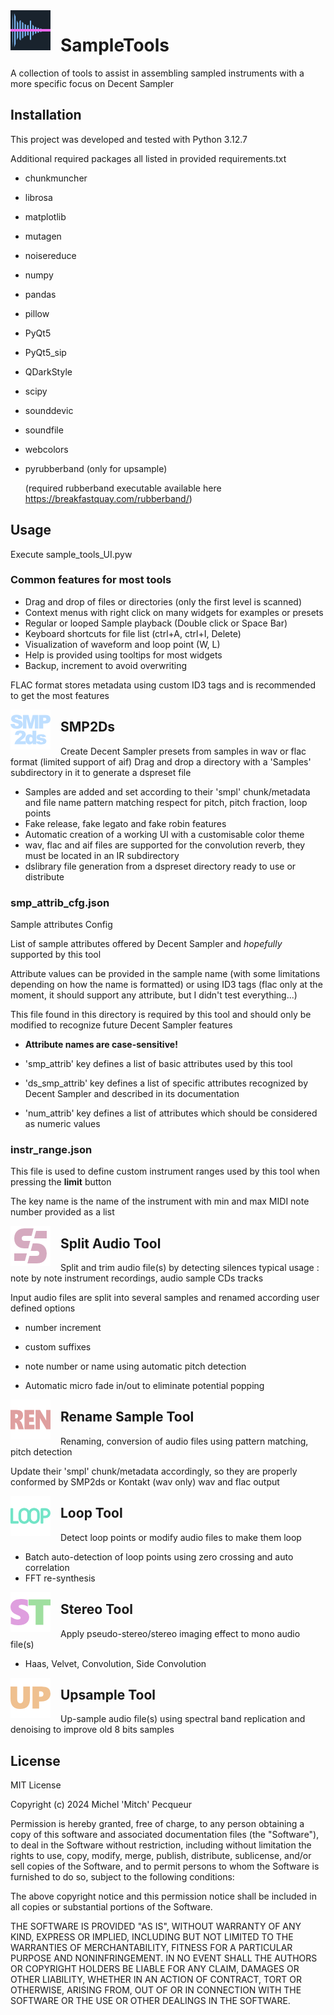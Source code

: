 <img src="tools/UI/icons/sample_tools_64.png" alt="Description" style="float: left; margin-right: 16px;">

# SampleTools

A collection of tools to assist in assembling sampled instruments with a more specific focus on Decent Sampler

## Installation

This project was developed and tested with Python 3.12.7

Additional required packages all listed in provided requirements.txt

- chunkmuncher
- librosa
- matplotlib
- mutagen
- noisereduce
- numpy
- pandas
- pillow
- PyQt5
- PyQt5_sip
- QDarkStyle
- scipy
- sounddevic
- soundfile
- webcolors
- pyrubberband (only for upsample)

  (required rubberband executable available here https://breakfastquay.com/rubberband/)

## Usage

Execute sample_tools_UI.pyw

### Common features for most tools

- Drag and drop of files or directories (only the first level is scanned)
- Context menus with right click on many widgets for examples or presets
- Regular or looped Sample playback (Double click or Space Bar)
- Keyboard shortcuts for file list (ctrl+A, ctrl+I, Delete)
- Visualization of waveform and loop point (W, L)
- Help is provided using tooltips for most widgets
- Backup, increment to avoid overwriting

FLAC format stores metadata using custom ID3 tags and is recommended to get the most features



<img src="tools/UI/icons/smp2ds_64.png" alt="Description" style="float: left; margin-right: 16px;">

## SMP2Ds

Create Decent Sampler presets from samples in wav or flac format (limited support of aif)
Drag and drop a directory with a 'Samples' subdirectory in it to generate a dspreset file

- Samples are added and set according to their 'smpl' chunk/metadata and file name pattern matching
  respect for pitch, pitch fraction, loop points
- Fake release, fake legato and fake robin features
- Automatic creation of a working UI with a customisable color theme
- wav, flac and aif files are supported for the convolution reverb, they must be located in an IR subdirectory
- dslibrary file generation from a dspreset directory ready to use or distribute

### smp_attrib_cfg.json

Sample attributes Config

List of sample attributes offered by Decent Sampler and *hopefully* supported by this tool

Attribute values can be provided in the sample name (with some limitations depending on how the name is formatted)
or using ID3 tags (flac only at the moment, it should support any attribute, but I didn't test everything...)

This file found in this directory is required by this tool and should only be modified to recognize future Decent
Sampler features

- **Attribute names are case-sensitive!**

- 'smp_attrib' key defines a list of basic attributes used by this tool
- 'ds_smp_attrib' key defines a list of specific attributes recognized by Decent Sampler and described in its
  documentation
- 'num_attrib' key defines a list of attributes which should be considered as numeric values

### instr_range.json

This file is used to define custom instrument ranges used by this tool when pressing the **limit** button

The key name is the name of the instrument with min and max MIDI note number provided as a list


<img src="tools/UI/icons/split_tool_64.png" alt="Description" style="float: left; margin-right: 16px;">

## Split Audio Tool

Split and trim audio file(s) by detecting silences
typical usage : note by note instrument recordings, audio sample CDs tracks

Input audio files are split into several samples and renamed according user defined options

- number increment
- custom suffixes
- note number or name using automatic pitch detection

- Automatic micro fade in/out to eliminate potential popping

<img src="tools/UI/icons/rename_tool_64.png" alt="Description" style="float: left; margin-right: 16px;">

## Rename Sample Tool

Renaming, conversion of audio files using pattern matching, pitch detection

Update their 'smpl' chunk/metadata accordingly, so they are properly conformed by SMP2ds or Kontakt (wav only)
wav and flac output

<img src="tools/UI/icons/loop_tool_64.png" alt="Description" style="float: left; margin-right: 16px;">

## Loop Tool

Detect loop points or modify audio files to make them loop

- Batch auto-detection of loop points using zero crossing and auto correlation
- FFT re-synthesis

<img src="tools/UI/icons/st_tool_64.png" alt="Description" style="float: left; margin-right: 16px;">

## Stereo Tool

Apply pseudo-stereo/stereo imaging effect to mono audio file(s)

- Haas, Velvet, Convolution, Side Convolution

<img src="tools/UI/icons/upsample_tool_64.png" alt="Description" style="float: left; margin-right: 16px;">

## Upsample Tool

Up-sample audio file(s) using spectral band replication and denoising to improve old 8 bits samples

## License

MIT License

Copyright (c) 2024 Michel 'Mitch' Pecqueur

Permission is hereby granted, free of charge, to any person obtaining a copy of this software and associated
documentation files (the "Software"), to deal in the Software without restriction, including without limitation the
rights to use, copy, modify, merge, publish, distribute, sublicense, and/or sell copies of the Software, and to permit
persons to whom the Software is furnished to do so, subject to the following conditions:

The above copyright notice and this permission notice shall be included in all copies or substantial portions of the
Software.

THE SOFTWARE IS PROVIDED "AS IS", WITHOUT WARRANTY OF ANY KIND, EXPRESS OR IMPLIED, INCLUDING BUT NOT LIMITED TO THE
WARRANTIES OF MERCHANTABILITY, FITNESS FOR A PARTICULAR PURPOSE AND NONINFRINGEMENT. IN NO EVENT SHALL THE AUTHORS OR
COPYRIGHT HOLDERS BE LIABLE FOR ANY CLAIM, DAMAGES OR OTHER LIABILITY, WHETHER IN AN ACTION OF CONTRACT, TORT OR
OTHERWISE, ARISING FROM, OUT OF OR IN CONNECTION WITH THE SOFTWARE OR THE USE OR OTHER DEALINGS IN THE SOFTWARE.